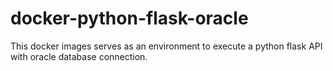 # docker-python-flask-oracle
This docker images serves as an environment to execute a python flask API with oracle database connection.

